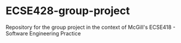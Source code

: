 # ECSE428-group-project
Repository for the group project in the context of McGill's ECSE418 - Software Engineering Practice
